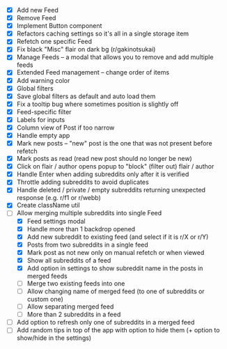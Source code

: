 - [x] Add new Feed
- [x] Remove Feed
- [x] Implement Button component
- [x] Refactors caching settings so it's all in a single storage item
- [x] Refetch one specific Feed
- [x] Fix black "Misc" flair on dark bg (r/gakinotsukai)
- [x] Manage Feeds – a modal that allows you to remove and add multiple feeds
- [x] Extended Feed management – change order of items
- [x] Add warning color
- [x] Global filters
- [x] Save global filters as default and auto load them
- [x] Fix a tooltip bug where sometimes position is slightly off
- [x] Feed-specific filter
- [x] Labels for inputs
- [x] Column view of Post if too narrow
- [x] Handle empty app 
- [x] Mark new posts – "new" post is the one that was not present before refetch
- [x] Mark posts as read (read new post should no longer be new) 
- [x] Click on flair / author opens popup to "block" (filter out) flair / author
- [x] Handle Enter when adding subreddits only after it is verified
- [x] Throttle adding subreddits to avoid duplicates
- [x] Handle deleted / private / empty subreddits returning unexpected response (e.g. r/f1 or r/webb)
- [x] Create className util
- [ ] Allow merging multiple subreddits into single Feed
  - [x] Feed settings modal
  - [x] Handle more than 1 backdrop opened
  - [x] Add new subreddit to existing feed (and select if it is r/X or r/Y)
  - [x] Posts from two subreddits in a single feed
  - [x] Mark post as not new only on manual refetch or when viewed
  - [x] Show all subreddits of a feed
  - [x] Add option in settings to show subreddit name in the posts in merged feeds
  - [ ] Merge two existing feeds into one
  - [ ] Allow changing name of merged feed (to one of subreddits or custom one)
  - [ ] Allow separating merged feed
  - [ ] More than 2 subreddits in a feed
- [ ] Add option to refresh only one of subreddits in a merged feed
- [ ] Add random tips in top of the app with option to hide them (+ option to show/hide in the settings) 